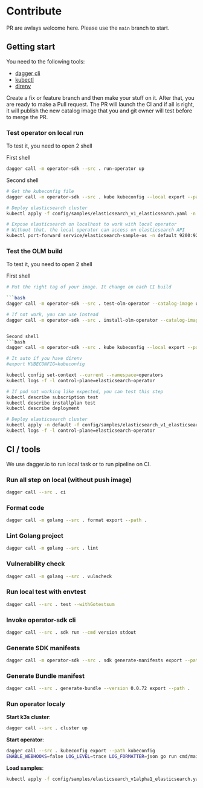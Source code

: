 # Contribute

PR are awlays welcome here. Please use the `main` branch to start.

## Getting start

You need to the following tools:
  - [dagger cli](https://docs.dagger.io/install/)
  - [kubectl](https://kubernetes.io/fr/docs/tasks/tools/install-kubectl/)
  - [direnv](https://direnv.net/)

Create a fix or feature branch and then make your stuff on it.
After that, you are ready to make a Pull request. The PR will launch the CI and if all is right, it will publish the new catalog image that you and git owner will test before to merge the PR.

### Test operator on local run
To test it, you need to open 2 shell

First shell
```bash
dagger call -m operator-sdk --src . run-operator up
```

Second shell
```bash
# Get the kubeconfig file
dagger call -m operator-sdk --src . kube kubeconfig --local export --path kubeconfig

# Deploy elasticsearch cluster
kubectl apply -f config/samples/elasticsearch_v1_elasticsearch.yaml -n default

# Expose elasticsearch on localhost to work with local operator
# Without that, the local operator can access on elasticsearch API
kubectl port-forward service/elasticsearch-sample-os -n default 9200:9200
```


### Test the OLM build
To test it, you need to open 2 shell

First shell
```bash
# Put the right tag of your image. It change on each CI build

```bash
dagger call -m operator-sdk --src . test-olm-operator --catalog-image quay.io/webcenter/elasticsearch-operator/elasticsearch-operator-catalog:0.0.74-pr58 --name elasticsearch-operator --channel alpha up

# If not work, you can use instead
dagger call -m operator-sdk --src . install-olm-operator --catalog-image quay.io/webcenter/elasticsearch-operator/elasticsearch-operator-catalog:0.0.74-pr58 --name elasticsearch-operator --channel alpha up


Second shell
```bash
dagger call -m operator-sdk --src . kube kubeconfig --local export --path kubeconfig

# It auto if you have direnv
#export KUBECONFIG=kubeconfig

kubectl config set-context --current --namespace=operators
kubectl logs -f -l control-plane=elasticsearch-operator

# If pod not working like expected, you can test this step
kubectl describe subscription test
kubectl describe installplan test
kubectl describe deployment 

# Deploy elasticsearch cluster
kubectl apply -n default -f config/samples/elasticsearch_v1_elasticsearch.yaml
kubectl logs -f -l control-plane=elasticsearch-operator

```

## CI / tools

We use dagger.io to run local task or to run pipeline on CI.

### Run all step on local (without push image)

```bash
dagger call --src . ci
```

### Format code

```bash
dagger call -m golang --src . format export --path .
```

### Lint Golang project

```bash
dagger call -m golang --src . lint
```

### Vulnerability check

```bash
dagger call -m golang --src . vulncheck
```

### Run local test with envtest

```bash
dagger call --src . test --withGotestsum
```

### Invoke operator-sdk cli

```bash
dagger call --src . sdk run --cmd version stdout
```

### Generate SDK manifests

```bash
dagger call -m operator-sdk --src . sdk generate-manifests export --path .
```


### Generate Bundle manifest

```bash
dagger call --src . generate-bundle --version 0.0.72 export --path .
```


### Run operator localy

**Start k3s cluster**:
```bash
dagger call --src . cluster up
```

**Start operator**:
```bash
dagger call --src . kubeconfig export --path kubeconfig
ENABLE_WEBHOOKS=false LOG_LEVEL=trace LOG_FORMATTER=json go run cmd/main.go
```

**Load samples**:
```bash
kubectl apply -f config/samples/elasticsearch_v1alpha1_elasticsearch.yaml
```

